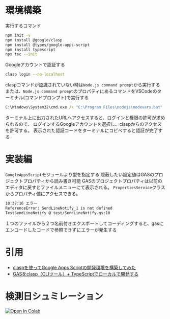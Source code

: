 # 環境構築

実行するコマンド

```bash
npm init -y
npm install @google/clasp
npm install @types/google-apps-script
npm install typescript
npx tsc --init
```

Googleアカウントで認証する

```bash
clasp login --no-localhost
```

claspコマンドが認識されていない時は`Node.js command prompt`から実行する
または、`Node.js command prompt`のプロパティにあるコマンドをVSCodeのターミナル(コマンドプロンプト)で実行する

```cmd
C:\Windows\System32\cmd.exe /k "C:\Program Files\nodejs\nodevars.bat"
```

ターミナル上に出力されたURLへアクセスすると、ログインと権限の許可が求められるので、
ログインするGoogleアカウントを選択し、claspからのアクセスを許可する。
表示された認証コードをターミナルにコピペすると認証が完了する

# 実装編

`GoogleAppsScript`モジュールより型を指定する
隠蔽したい設定値はGASのプロジェクトプロパティから読み書き可能
GASのプロジェクトプロパティは以前のエディタに戻すとファイルメニューにて表示される。
`PropertiesService`クラスからプロパティ値にアクセスできる。

```bash
10:37:16 エラー 
ReferenceError: SendLineNotify_1 is not defined
TestSendLineNotify @ test/SendLineNotify.gs:10
```

１つのファイルから２つ名前付きエクスポートしてコーディングすると、gasにエンコードしたコードで参照できずにエラーが発生する

# 引用

* [claspを使ってGoogle Apps Scriptの開発環境を構築してみた](https://dev.classmethod.jp/articles/vscode-clasp-setting/)
* [GASをclasp（CLIツール）+ TypeScriptでローカルで開発する](https://panda-program.com/posts/clasp-typescript)

# 検測日シュミレーション

[![Open In Colab](https://colab.research.google.com/assets/colab-badge.svg)](https://colab.research.google.com/github/otowmoyarng/projectDY)
